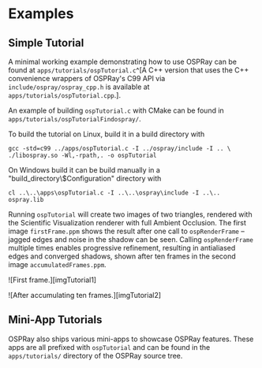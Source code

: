 Examples
========

Simple Tutorial
---------------

A minimal working example demonstrating how to use OSPRay can be found
at `apps/tutorials/ospTutorial.c`^[A C++ version that uses the C++ convenience
wrappers of OSPRay's C99 API via `include/ospray/ospray_cpp.h` is
available at `apps/tutorials/ospTutorial.cpp`.].

An example of building `ospTutorial.c` with CMake can be found in
`apps/tutorials/ospTutorialFindospray/`.

To build the tutorial on Linux, build it in a build directory with

    gcc -std=c99 ../apps/ospTutorial.c -I ../ospray/include -I .. \
    ./libospray.so -Wl,-rpath,. -o ospTutorial

On Windows build it can be build manually in a
"build_directory\\$Configuration" directory with

    cl ..\..\apps\ospTutorial.c -I ..\..\ospray\include -I ..\.. ospray.lib

Running `ospTutorial` will create two images of two triangles, rendered
with the Scientific Visualization renderer with full Ambient Occlusion.
The first image `firstFrame.ppm` shows the result after one call to
`ospRenderFrame` – jagged edges and noise in the shadow can be seen.
Calling `ospRenderFrame` multiple times enables progressive refinement,
resulting in antialiased edges and converged shadows, shown after ten
frames in the second image `accumulatedFrames.ppm`.

![First frame.][imgTutorial1]

![After accumulating ten frames.][imgTutorial2]


Mini-App Tutorials
------------------

OSPRay also ships various mini-apps to showcase OSPRay features. These
apps are all prefixed with `ospTutorial` and can be found in the
`apps/tutorials/` directory of the OSPRay source tree.
